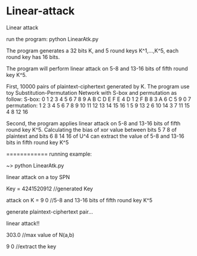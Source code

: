 Linear-attack
=============

Linear attack

run the program:
    python LinearAtk.py
    
The program generates a 32 bits K, and 5 round keys K^1,...,K^5, each round key has 16 bits.

The program will perform linear attack on 5-8 and 13-16 bits of fifth round key K^5.

First, 10000 pairs of plaintext-ciphertext generated by K.
The program use toy Substitution-Permutation Network with S-box and permutation as follow:
S-box:
0 1 2 3 4 5 6 7 8 9 A B C D E F
E 4 D 1 2 F B 8 3 A 6 C 5 9 0 7
permutation:
1 2 3  4 5 6  7  8 9 10 11 12 13 14 15 16
1 5 9 13 2 6 10 14 3  7 11 15  4  8 12 16

Second, the program applies linear attack on 5-8 and 13-16 bits of fifth round key K^5.
Calculating the bias of xor value between bits 5 7 8 of plaintext and bits 6 8 14 16 of U^4 can extract the value of 5-8 and 13-16 bits in fifth round key K^5

============
running example:

~> python LinearAtk.py

linear attack on a toy SPN

Key = 4241520912          //generated Key 

attack on K = 9 0         //5-8 and 13-16 bits of fifth round key K^5

generate plaintext-ciphertext pair...

linear attack!!

303.0                     //max value of N(a,b)

9 0                       //extract the key

